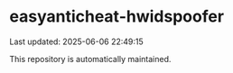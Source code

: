# easyanticheat-hwidspoofer

Last updated: 2025-06-06 22:49:15

This repository is automatically maintained.
